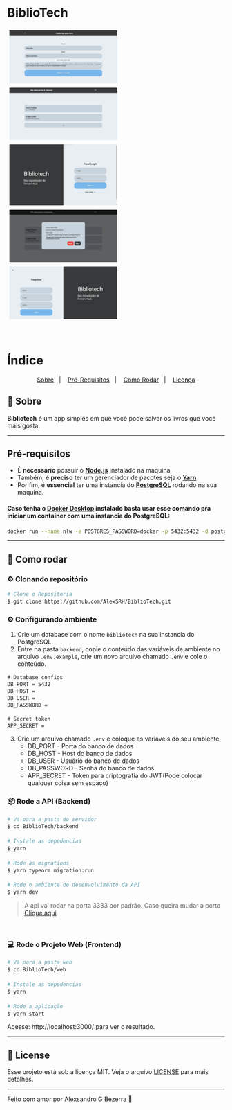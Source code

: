 # BiblioTech

<div style="display: flex; flex-direction: 'row'; align-items: 'center'; flex-wrap: wrap;">
   <img src="./.github/assets/create-book.png" width="250px" style="margin: 5px">
   <img src="./.github/assets/dashboard-page.png" width="250px" style="margin: 5px">
   <img src="./.github/assets/login-page.png" width="250px" style="margin: 5px">
   <img src="./.github/assets/modal-example.png" width="250px" style="margin: 5px">
   <img src="./.github/assets/register-page.png" width="250px" style="margin: 5px">
</div>

<br />
<br />

# Índice
<p align="center">
  <a href="#sobre">Sobre</a>&nbsp;&nbsp;&nbsp;|&nbsp;&nbsp;&nbsp;
  <a href="#requisitos">Pré-Requisitos</a>&nbsp;&nbsp;&nbsp;|&nbsp;&nbsp;&nbsp;
  <a href="#como-rodar">Como Rodar</a>&nbsp;&nbsp;&nbsp;|&nbsp;&nbsp;&nbsp;
  <a href="#licenca">Licença</a>
</p>

<p id="sobre"></p>

## :book: **Sobre**

**Bibliotech** é um app simples em que você pode salvar os livros que você mais gosta.

---

<p id="requisitos"></p>

## **Pré-requisitos**

  - É **necessário** possuir o **[Node.js](https://nodejs.org/en/)** instalado na máquina
  - Também, é **preciso** ter um gerenciador de pacotes seja o **[Yarn](https://yarnpkg.com/)**.
  - Por fim, é **essencial** ter uma instancia do **[PostgreSQL](https://www.postgresql.org/)** rodando na sua maquina.

#### Caso tenha o **[Docker Desktop](https://www.docker.com/)** instalado basta usar esse comando pra iniciar um container com uma instancia do PostgreSQL:

```sh
docker run --name nlw -e POSTGRES_PASSWORD=docker -p 5432:5432 -d postgres
```

<p id="como-rodar"></p>

---

## :construction_worker: **Como rodar**

### :gear: Clonando repositório

```sh
# Clone o Repositoria
$ git clone https://github.com/AlexSRH/BiblioTech.git
```

### :gear: Configurando ambiente
1. Crie um database com o nome `bibliotech` na sua instancia do PostgreSQL.
2. Entre na pasta `backend`, copie o conteúdo das variáveis de ambiente no arquivo `.env.example`, crie um novo arquivo chamado `.env` e cole o conteúdo.

```dosini
# Database configs
DB_PORT = 5432
DB_HOST =
DB_USER =
DB_PASSWORD =

# Secret token
APP_SECRET =

```

3. Crie um arquivo chamado `.env` e coloque as variáveis do seu ambiente
    - DB_PORT - Porta do banco de dados
    - DB_HOST - Host do banco de dados
    - DB_USER - Usuário do banco de dados
    - DB_PASSWORD - Senha do banco de dados
    - APP_SECRET - Token para criptografia do JWT(Pode colocar qualquer coisa sem espaço)


### :package: Rode a API (Backend)

```sh
# Vá para a pasta do servidor
$ cd BiblioTech/backend

# Instale as depedencias
$ yarn

# Rode as migrations
$ yarn typeorm migration:run

# Rode o ambiente de desenvolvimento da API
$ yarn dev
```

> A api vai rodar na porta 3333 por padrão. Caso queira mudar a porta [Clique aqui](.github/change-port-api.md)

<br>

### :computer: Rode o Projeto Web (Frontend)

```bash
# Vá para a pasta web
$ cd BiblioTech/web

# Instale as depedencias
$ yarn

# Rode a aplicação
$ yarn start
```
Acesse: http://localhost:3000/ para ver o resultado.

<p id="licenca"></p>

---

## :closed_book: **License**

Esse projeto está sob a licença MIT. Veja o arquivo [LICENSE](LICENSE) para mais detalhes.

---

Feito com amor por Alexsandro G Bezerra 🚀
